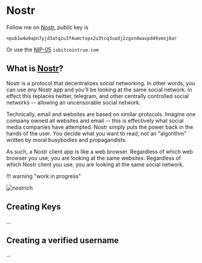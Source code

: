 # Nostr

Follow me on 
 [Nostr](https://iris.to/isbitcointrue.com), public key is

`npub1w4w9apn7yjd3atqzu3f4umctxpx2u3tcq3uadj2zgxndwavpd49smxj8ar`

Or use the
 [NIP-05](https://github.com/nostr-protocol/nips/blob/master/05.md)
 `isbitcointrue.com`








## What is [Nostr](https://nostr-resources.com/)?

Nostr is a protocol that decentralizes social networking.
In other words, you can use *any* Nostr app and you'll be
 looking at the same social network.
In effect this replaces twitter, telegram, and other
 centrally controlled social networks -- allowing
 an uncensorable social network.

Technically, email and websites are based on
 similar protocols.
Imagine one company owned all websites and email --
 this is effectively what social media companies
 have attempted.
Nostr simply puts the power back in the hands
 of the user.
You decide what you want to read, not an "algorithm"
 written by moral busybodies and propagandists.

As such, a Nostr client app is like a web browser.
Regardless of which web browser you use,
 you are looking at the same websites.
Regardless of which Nostr client you use,
 you are looking at the same social network.





!!! warning "work in progress"

![nostrich](/images/nostrich.jpeg)





## Creating Keys

...




## Creating a verified username

...


